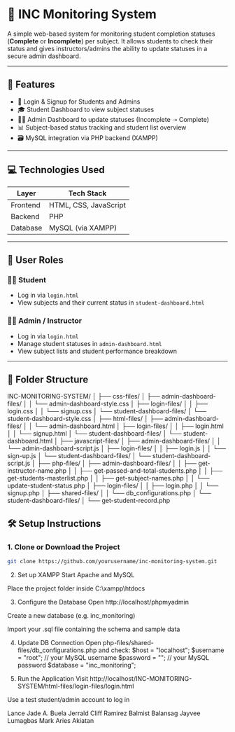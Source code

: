 # 📝 INC Monitoring System

A simple web-based system for monitoring student completion statuses (**Complete** or **Incomplete**) per subject. It allows students to check their status and gives instructors/admins the ability to update statuses in a secure admin dashboard.

---

## 📌 Features

- 🔐 Login & Signup for Students and Admins
- 🎓 Student Dashboard to view subject statuses
- 🧑‍🏫 Admin Dashboard to update statuses (Incomplete ➝ Complete)
- 📊 Subject-based status tracking and student list overview
- 🗃️ MySQL integration via PHP backend (XAMPP)

---

## 💻 Technologies Used

| Layer    | Tech Stack            |
| -------- | --------------------- |
| Frontend | HTML, CSS, JavaScript |
| Backend  | PHP                   |
| Database | MySQL (via XAMPP)     |

---

## 👤 User Roles

### 👨‍🎓 Student

- Log in via `login.html`
- View subjects and their current status in `student-dashboard.html`

### 🧑‍🏫 Admin / Instructor

- Log in via `login.html`
- Manage student statuses in `admin-dashboard.html`
- View subject lists and student performance breakdown

---

## 📁 Folder Structure

INC-MONITORING-SYSTEM/
│
├── css-files/
│ ├── admin-dashboard-files/
│ │ └── admin-dashboard-style.css
│ ├── login-files/
│ │ ├── login.css
│ │ └── signup.css
│ └── student-dashboard-files/
│ └── student-dashboard-style.css
│
├── html-files/
│ ├── admin-dashboard-files/
│ │ └── admin-dashboard.html
│ ├── login-files/
│ │ ├── login.html
│ │ └── signup.html
│ └── student-dashboard-files/
│ └── student-dashboard.html
│
├── javascript-files/
│ ├── admin-dashboard-files/
│ │ └── admin-dashboard-script.js
│ ├── login-files/
│ │ ├── login.js
│ │ └── sign-up.js
│ └── student-dashboard-files/
│ └── student-dashboard-script.js
│
├── php-files/
│ ├── admin-dashboard-files/
│ │ ├── get-instructor-name.php
│ │ ├── get-passed-and-total-students.php
│ │ ├── get-students-masterlist.php
│ │ ├── get-subject-names.php
│ │ └── update-student-status.php
│ ├── login-files/
│ │ ├── login.php
│ │ └── signup.php
│ ├── shared-files/
│ │ └── db_configurations.php
│ └── student-dashboard-files/
│ └── get-student-record.php

## 🛠️ Setup Instructions

### 1. Clone or Download the Project

```bash
git clone https://github.com/yourusername/inc-monitoring-system.git
```

2. Set up XAMPP
   Start Apache and MySQL

Place the project folder inside C:\xampp\htdocs

3. Configure the Database
   Open http://localhost/phpmyadmin

Create a new database (e.g. inc_monitoring)

Import your .sql file containing the schema and sample data

4. Update DB Connection
   Open php-files/shared-files/db_configurations.php and check:
   $host = "localhost";
$username = "root"; // your MySQL username
   $password = "";     // your MySQL password
$database = "inc_monitoring";

5. Run the Application
   Visit http://localhost/INC-MONITORING-SYSTEM/html-files/login-files/login.html

Use a test student/admin account to log in

Lance Jade A. Buela
Jerrald Cliff Ramirez
Balmist Balansag
Jayvee Lumagbas
Mark Aries Akiatan
